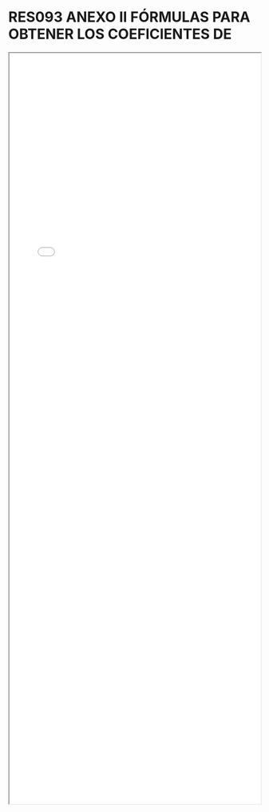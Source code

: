 
# RES093 ANEXO II FÓRMULAS PARA OBTENER LOS COEFICIENTES DE

<iframe src="../RES093 ANEXO II FÓRMULAS PARA OBTENER LOS COEFICIENTES DE.pdf" width="100%" height="1500px"></iframe>

